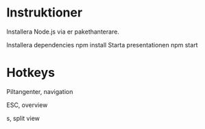 # Instruktioner
Installera Node.js via er pakethanterare.

Installera dependencies
    npm install
Starta presentationen
    npm start

# Hotkeys
Piltangenter, navigation

ESC, overview

s, split view
